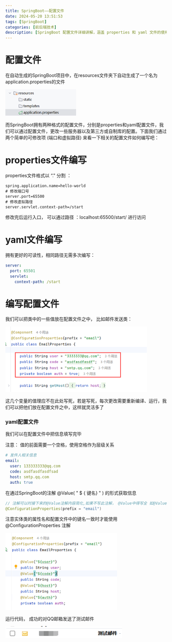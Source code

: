 ```yaml
---
title: SpringBoot——配置文件
date: 2024-05-20 13:51:53
tags: [SpringBoot]
categories: [前后端技术]
description: [SpringBoot 配置文件详细讲解，涵盖 properties 和 yaml 文件的使用，以及如何通过配置文件灵活管理项目配置]
---
```


# 配置文件

在自动生成的SpringBoot项目中，在resources文件夹下自动生成了一个名为application.properties的文件

<img src="2024-05-20/image-20240520140134252.png" alt="image-20240520140134252" style="zoom:67%;" />

而SpringBoot拥有两种格式的配置文件，分别是properties和yaml配置文件，我们可以通过配置文件，更改一些服务器以及第三方或自制库的配置。下面我们通过两个简单的可修改项  (端口和虚拟路径)  来看一下相关的配置文件如何编写吧：

# properties文件编写

properties文件格式以 “." 分割 ： 

```properties
spring.application.name=hello-world
# 修改端口号
server.port=65500
# 修改虚拟路径
server.servlet.context-path=/start
```

修改完后运行入口， 可以通过路径 ：localhost:65500/start/ 进行访问

# yaml文件编写

拥有更好的可读性，相同路径无需多次编写：

```yaml
server:
  port: 65501
  servlet:
    context-path: /start
```

# 编写配置文件

我们可以把类中的一些值放在配置文件之中， 比如邮件发送类：

<img src="2024-05-20/image-20240520143737829.png" alt="image-20240520143737829" style="zoom: 67%;" />

这几个变量的值理应不在此处写死，若是写死，每次更改需要重新编译、运行，我们可以把他们放在配置文件之中，这样就灵活多了

### yaml配置文件

我们可以在配置文件中把信息填写完毕

注意： 值的前面需要一个空格，使用空格作为层级关系

```yaml
# 发件人相关信息
email:
  user: 133333333@qq.com
  code: asdfasdfasdfsad
  host: smtp.qq.com
  auth: true
```

在通过SpringBoot的注解 @Value( " $ { 键名}  " ) 的形式获取信息

```java
// 注解可以时接下来的@Value注解内容简化,如果不写此注解， @Value中得写全 如@Value("${email.user}")
@ConfigurationProperties(prefix = "email")
```

注意实体类的属性名和配置文件中的键名一致时才能使用 @ConfigurationProperties 注解

<img src="2024-05-20/image-20240520145154961.png" alt="image-20240520145154961" style="zoom:67%;" />

运行代码， 成功的对QQ邮箱发送了测试邮件

![image-20240520145003088](2024-05-20/image-20240520145003088.png)
